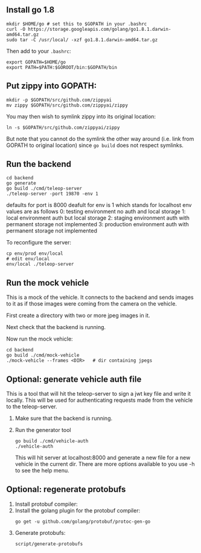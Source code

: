 ## Install go 1.8

```shell
mkdir $HOME/go # set this to $GOPATH in your .bashrc
curl -O https://storage.googleapis.com/golang/go1.8.1.darwin-amd64.tar.gz
sudo tar -C /usr/local/ -xzf go1.8.1.darwin-amd64.tar.gz
```

Then add to your `.bashrc`:

```shell
export GOPATH=$HOME/go
export PATH=$PATH:$GOROOT/bin:$GOPATH/bin
```

## Put zippy into GOPATH:

```
mkdir -p $GOPATH/src/github.com/zippyai
mv zippy $GOPATH/src/github.com/zippyai/zippy
```

You may then wish to symlink zippy into its original location:

```
ln -s $GOPATH/src/github.com/zippyai/zippy
```

But note that you cannot do the symlink the other way around (i.e. link from GOPATH to original location) since `go build` does not respect symlinks.

## Run the backend

```
cd backend
go generate
go build ./cmd/teleop-server
./teleop-server -port 19870 -env 1
```
defaults for port is 8000
deafult for env is 1 which stands for localhost
env values are as follows
0: testing environment no auth and local storage
1: local environment auth but local storage
2: staging environment auth with permanent storage not implemented
3: production environment auth with permanent storage not implemented

To reconfigure the server:
```
cp env/prod env/local
# edit env/local
env/local ./teleop-server
```

## Run the mock vehicle

This is a mock of the vehicle. It connects to the backend and sends images to
it as if those images were coming from the camera on the vehicle.

First create a directory with two or more jpeg images in it.

Next check that the backend is running.

Now run the mock vehicle:
```
cd backend
go build ./cmd/mock-vehicle
./mock-vehicle --frames <DIR>   # dir containing jpegs
```

## Optional: generate vehicle auth file

This is a tool that will hit the teleop-server to sign a jwt key file and write it locally.
This will be used for authenticating requests made from the vehicle to the teleop-server.

1. Make sure that the backend is running.
2. Run the generator tool
	```
	go build ./cmd/vehicle-auth
	./vehicle-auth
	```

	This will hit server at localhost:8000 and generate a new file for a new vehicle in the current dir.
	There are more options available to you use -h to see the help menu.

## Optional: regenerate protobufs

1. Install protobuf compiler: 
2. Install the golang plugin for the protobuf compiler:
	```
	go get -u github.com/golang/protobuf/protoc-gen-go
	```
3. Generate protobufs:
	```
	script/generate-protobufs
	```
